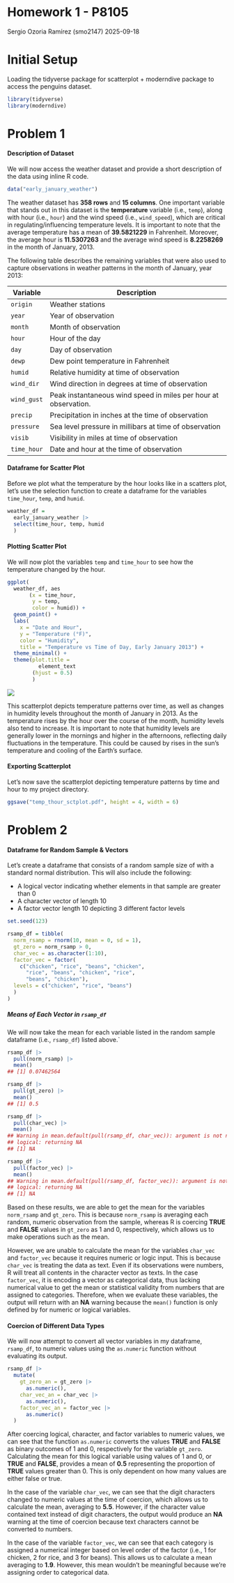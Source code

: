 Homework 1 - P8105
================
Sergio Ozoria Ramírez (smo2147)
2025-09-18

# Initial Setup

Loading the tidyverse package for scatterplot + moderndive package to
access the penguins dataset.

``` r
library(tidyverse)
library(moderndive)
```

# Problem 1

#### Description of Dataset

We will now access the weather dataset and provide a short description
of the data using inline R code.

``` r
data("early_january_weather")
```

The weather dataset has **358 rows** and **15 columns**. One important
variable that stands out in this dataset is the **temperature** variable
(i.e., `temp`), along with hour (i.e., `hour`) and the wind speed (i.e.,
`wind_speed`), which are critical in regulating/influencing temperature
levels. It is important to note that the average temperature has a mean
of **39.5821229** in Fahrenheit. Moreover, the average hour is
**11.5307263** and the average wind speed is **8.2258269** in the month
of January, 2013.

The following table describes the remaining variables that were also
used to capture observations in weather patterns in the month of
January, year 2013:

| Variable | Description |
|----|----|
| `origin` | Weather stations |
| `year` | Year of observation |
| `month` | Month of observation |
| `hour` | Hour of the day |
| `day` | Day of observation |
| `dewp` | Dew point temperature in Fahrenheit |
| `humid` | Relative humidity at time of observation |
| `wind_dir` | Wind direction in degrees at time of observation |
| `wind_gust` | Peak instantaneous wind speed in miles per hour at observation. |
| `precip` | Precipitation in inches at the time of observation |
| `pressure` | Sea level pressure in millibars at time of observation |
| `visib` | Visibility in miles at time of observation |
| `time_hour` | Date and hour at the time of observation |

#### Dataframe for Scatter Plot

Before we plot what the temperature by the hour looks like in a scatters
plot, let’s use the selection function to create a dataframe for the
variables `time_hour`, `temp`, and `humid`.

``` r
weather_df =
  early_january_weather |>
  select(time_hour, temp, humid
  )
```

#### Plotting Scatter Plot

We will now plot the variables `temp` and `time_hour` to see how the
temperature changed by the hour.

``` r
ggplot(
  weather_df, aes
       (x = time_hour, 
        y = temp, 
        color = humid)) + 
  geom_point() + 
  labs(
    x = "Date and Hour", 
    y = "Temperature (°F)", 
    color = "Humidity",
    title = "Temperature vs Time of Day, Early January 2013") +
  theme_minimal() +
  theme(plot.title = 
          element_text 
        (hjust = 0.5)
        )
```

![](p8105_hw1_smo2147_files/figure-gfm/plotting%20weather%20patterns-1.png)<!-- -->

This scatterplot depicts temperature patterns over time, as well as
changes in humidity levels throughout the month of January in 2013. As
the temperature rises by the hour over the course of the month, humidity
levels also tend to increase. It is important to note that humidity
levels are generally lower in the mornings and higher in the afternoons,
reflecting daily fluctuations in the temperature. This could be caused
by rises in the sun’s temperature and cooling of the Earth’s surface.

#### Exporting Scatterplot

Let’s now save the scatterplot depicting temperature patterns by time
and hour to my project directory.

``` r
ggsave("temp_thour_sctplot.pdf", height = 4, width = 6)
```

# Problem 2

#### Dataframe for Random Sample & Vectors

Let’s create a dataframe that consists of a random sample size of with a
standard normal distribution. This will also include the following:

- A logical vector indicating whether elements in that sample are
  greater than 0
- A character vector of length 10
- A factor vector length 10 depicting 3 different factor levels

``` r
set.seed(123)

rsamp_df = tibble(
  norm_rsamp = rnorm(10, mean = 0, sd = 1),
  gt_zero = norm_rsamp > 0,
  char_vec = as.character(1:10),
  factor_vec = factor(
    c("chicken", "rice", "beans", "chicken",
      "rice", "beans", "chicken", "rice",
      "beans", "chicken"),
  levels = c("chicken", "rice", "beans")
  )
)
```

##### Means of Each Vector in `rsamp_df`

We will now take the mean for each variable listed in the random sample
dataframe (i.e., `rsamp_df`) listed above.\`

``` r
rsamp_df |> 
  pull(norm_rsamp) |> 
  mean()
## [1] 0.07462564

rsamp_df |> 
  pull(gt_zero) |> 
  mean()
## [1] 0.5

rsamp_df |> 
  pull(char_vec) |> 
  mean()
## Warning in mean.default(pull(rsamp_df, char_vec)): argument is not numeric or
## logical: returning NA
## [1] NA

rsamp_df |> 
  pull(factor_vec) |> 
  mean()
## Warning in mean.default(pull(rsamp_df, factor_vec)): argument is not numeric or
## logical: returning NA
## [1] NA
```

Based on these results, we are able to get the mean for the variables
`norm_rsamp` and `gt_zero`. This is because `norm_rsamp` is averaging
each random, numeric observation from the sample, whereas R is coercing
**TRUE** and **FALSE** values in `gt_zero` as 1 and 0, respectively,
which allows us to make operations such as the mean.

However, we are unable to calculate the mean for the variables
`char_vec` and `factor_vec` because it requires numeric or logic input.
This is because `char_vec` is treating the data as text. Even if its
observations were numbers, R will treat all contents in the character
vector as texts. In the case `factor_vec`, it is encoding a vector as
categorical data, thus lacking numerical value to get the mean or
statistical validity from numbers that are assigned to categories.
Therefore, when we evaluate these variables, the output will return with
an **NA** warning because the `mean()` function is only defined by for
numeric or logical variables.

#### Coercion of Different Data Types

We will now attempt to convert all vector variables in my dataframe,
`rsamp_df`, to numeric values using the `as.numeric` function without
evaluating its output.

``` r
rsamp_df |> 
  mutate(
    gt_zero_an = gt_zero |> 
      as.numeric(),
    char_vec_an = char_vec |> 
      as.numeric(),
    factor_vec_an = factor_vec |> 
      as.numeric()
  )
```

After coercing logical, character, and factor variables to numeric
values, we can see that the function `as.numeric` converts the values
**TRUE** and **FALSE** as binary outcomes of 1 and 0, respectively for
the variable `gt_zero`. Calculating the mean for this logical variable
using values of 1 and 0, or **TRUE** and **FALSE**, provides a mean of
**0.5** representing the proportion of **TRUE** values greater than 0.
This is only dependent on how many values are either false or true.

In the case of the variable `char_vec`, we can see that the digit
characters changed to numeric values at the time of coercion, which
allows us to calculate the mean, averaging to **5.5**. However, if the
character value contained text instead of digit characters, the output
would produce an **NA** warning at the time of coercion because text
characters cannot be converted to numbers.

In the case of the variable `factor_vec`, we can see that each category
is assigned a numerical integer based on level order of the factor
(i.e., 1 for chicken, 2 for rice, and 3 for beans). This allows us to
calculate a mean averaging to **1.9**. However, this mean wouldn’t be
meaningful because we’re assigning order to categorical data.
